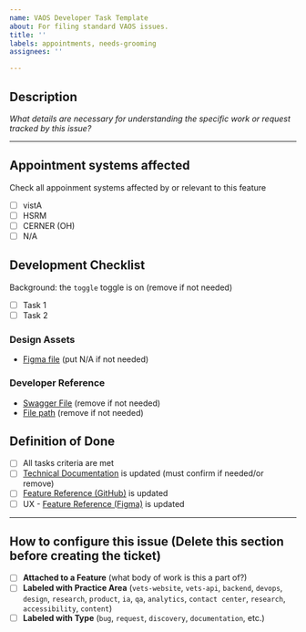 ```yaml
---
name: VAOS Developer Task Template
about: For filing standard VAOS issues.
title: ''
labels: appointments, needs-grooming
assignees: ''

---
```


## Description
_What details are necessary for understanding the specific work or request tracked by this issue?_

---
## Appointment systems affected
Check all appoinment systems affected by or relevant to this feature

- [ ] vistA
- [ ] HSRM
- [ ] CERNER (OH)
- [ ] N/A
      
## Development Checklist
Background: the `toggle` toggle is on (remove if not needed)

- [ ] Task 1
- [ ] Task 2

### Design Assets
- [Figma file]() (put N/A if not needed)

### Developer Reference

- [Swagger File]() (remove if not needed)
- [File path]() (remove if not needed)

## Definition of Done
- [ ] All tasks criteria are met
- [ ] [Technical Documentation]() is updated (must confirm if needed/or remove)
- [ ] [Feature Reference (GitHub)](https://github.com/department-of-veterans-affairs/va.gov-team/tree/master/products/health-care/appointments/va-online-scheduling/feature-reference) is updated
- [ ] UX - [Feature Reference (Figma)](https://www.figma.com/design/eonNJsp57eqfPqx7ydsJY9/Feature-Reference-%7C-Appointments-FE?node-id=1150-105402&t=zRNPBqgPDVU0dDP8-1) is updated

---

## How to configure this issue (Delete this section before creating the ticket)
- [ ] **Attached to a Feature** (what body of work is this a part of?)
- [ ] **Labeled with Practice Area** (`vets-website`, `vets-api`, `backend`, `devops`, `design`, `research`, `product`, `ia`, `qa`, `analytics`, `contact center`, `research`, `accessibility`, `content`)
- [ ] **Labeled with Type** (`bug`, `request`, `discovery`, `documentation`, etc.)
